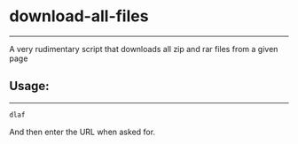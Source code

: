 # download-all-files
---
A very rudimentary script that downloads all zip and rar files from a given page

## Usage:
---
```bash
dlaf
```
And then enter the URL when asked for.